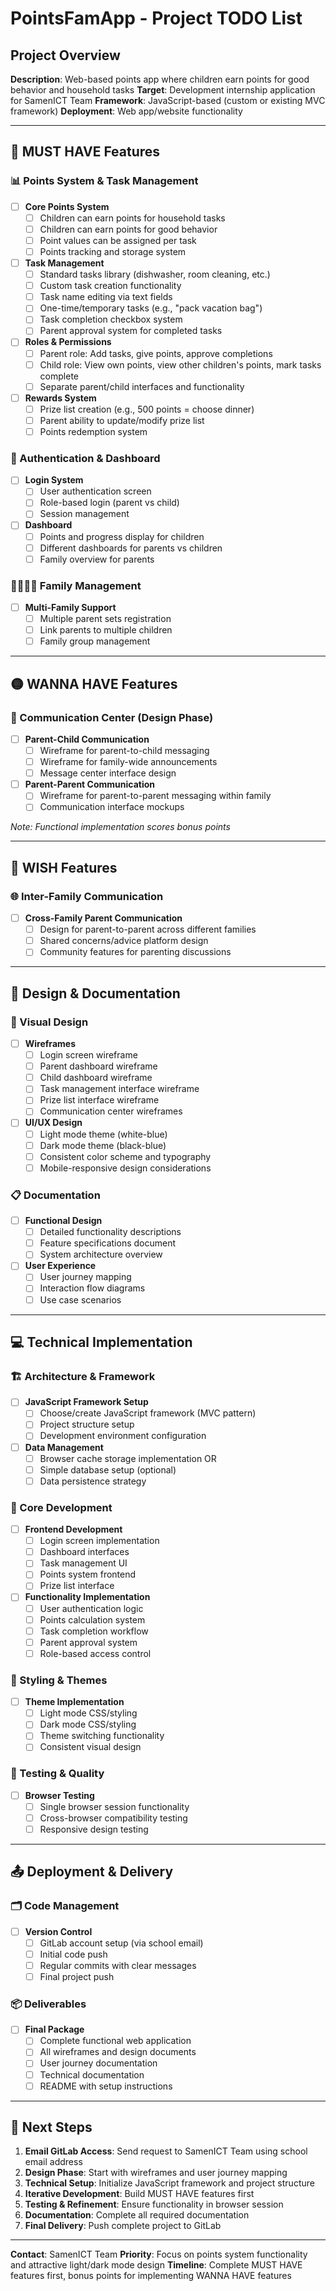 # PointsFamApp - Project TODO List

## Project Overview
**Description**: Web-based points app where children earn points for good behavior and household tasks
**Target**: Development internship application for SamenICT Team
**Framework**: JavaScript-based (custom or existing MVC framework)
**Deployment**: Web app/website functionality

---

## 🔴 MUST HAVE Features

### 📊 Points System & Task Management
- [ ] **Core Points System**
  - [ ] Children can earn points for household tasks
  - [ ] Children can earn points for good behavior
  - [ ] Point values can be assigned per task
  - [ ] Points tracking and storage system

- [ ] **Task Management**
  - [ ] Standard tasks library (dishwasher, room cleaning, etc.)
  - [ ] Custom task creation functionality
  - [ ] Task name editing via text fields
  - [ ] One-time/temporary tasks (e.g., "pack vacation bag")
  - [ ] Task completion checkbox system
  - [ ] Parent approval system for completed tasks

- [ ] **Roles & Permissions**
  - [ ] Parent role: Add tasks, give points, approve completions
  - [ ] Child role: View own points, view other children's points, mark tasks complete
  - [ ] Separate parent/child interfaces and functionality

- [ ] **Rewards System**
  - [ ] Prize list creation (e.g., 500 points = choose dinner)
  - [ ] Parent ability to update/modify prize list
  - [ ] Points redemption system

### 🔐 Authentication & Dashboard
- [ ] **Login System**
  - [ ] User authentication screen
  - [ ] Role-based login (parent vs child)
  - [ ] Session management

- [ ] **Dashboard**
  - [ ] Points and progress display for children
  - [ ] Different dashboards for parents vs children
  - [ ] Family overview for parents

### 👨‍👩‍👧‍👦 Family Management
- [ ] **Multi-Family Support**
  - [ ] Multiple parent sets registration
  - [ ] Link parents to multiple children
  - [ ] Family group management

---

## 🟡 WANNA HAVE Features

### 💬 Communication Center (Design Phase)
- [ ] **Parent-Child Communication**
  - [ ] Wireframe for parent-to-child messaging
  - [ ] Wireframe for family-wide announcements
  - [ ] Message center interface design

- [ ] **Parent-Parent Communication**
  - [ ] Wireframe for parent-to-parent messaging within family
  - [ ] Communication interface mockups

*Note: Functional implementation scores bonus points*

---

## 🔵 WISH Features

### 🌐 Inter-Family Communication
- [ ] **Cross-Family Parent Communication**
  - [ ] Design for parent-to-parent across different families
  - [ ] Shared concerns/advice platform design
  - [ ] Community features for parenting discussions

---

## 🎨 Design & Documentation

### 📐 Visual Design
- [ ] **Wireframes**
  - [ ] Login screen wireframe
  - [ ] Parent dashboard wireframe
  - [ ] Child dashboard wireframe
  - [ ] Task management interface wireframe
  - [ ] Prize list interface wireframe
  - [ ] Communication center wireframes

- [ ] **UI/UX Design**
  - [ ] Light mode theme (white-blue)
  - [ ] Dark mode theme (black-blue)
  - [ ] Consistent color scheme and typography
  - [ ] Mobile-responsive design considerations

### 📋 Documentation
- [ ] **Functional Design**
  - [ ] Detailed functionality descriptions
  - [ ] Feature specifications document
  - [ ] System architecture overview

- [ ] **User Experience**
  - [ ] User journey mapping
  - [ ] Interaction flow diagrams
  - [ ] Use case scenarios

---

## 💻 Technical Implementation

### 🏗️ Architecture & Framework
- [ ] **JavaScript Framework Setup**
  - [ ] Choose/create JavaScript framework (MVC pattern)
  - [ ] Project structure setup
  - [ ] Development environment configuration

- [ ] **Data Management**
  - [ ] Browser cache storage implementation OR
  - [ ] Simple database setup (optional)
  - [ ] Data persistence strategy

### 🔧 Core Development
- [ ] **Frontend Development**
  - [ ] Login screen implementation
  - [ ] Dashboard interfaces
  - [ ] Task management UI
  - [ ] Points system frontend
  - [ ] Prize list interface

- [ ] **Functionality Implementation**
  - [ ] User authentication logic
  - [ ] Points calculation system
  - [ ] Task completion workflow
  - [ ] Parent approval system
  - [ ] Role-based access control

### 🎨 Styling & Themes
- [ ] **Theme Implementation**
  - [ ] Light mode CSS/styling
  - [ ] Dark mode CSS/styling
  - [ ] Theme switching functionality
  - [ ] Consistent visual design

### 🔄 Testing & Quality
- [ ] **Browser Testing**
  - [ ] Single browser session functionality
  - [ ] Cross-browser compatibility testing
  - [ ] Responsive design testing

---

## 📤 Deployment & Delivery

### 🗂️ Code Management
- [ ] **Version Control**
  - [ ] GitLab account setup (via school email)
  - [ ] Initial code push
  - [ ] Regular commits with clear messages
  - [ ] Final project push

### 📦 Deliverables
- [ ] **Final Package**
  - [ ] Complete functional web application
  - [ ] All wireframes and design documents
  - [ ] User journey documentation
  - [ ] Technical documentation
  - [ ] README with setup instructions

---

## 📧 Next Steps
1. **Email GitLab Access**: Send request to SamenICT Team using school email address
2. **Design Phase**: Start with wireframes and user journey mapping
3. **Technical Setup**: Initialize JavaScript framework and project structure
4. **Iterative Development**: Build MUST HAVE features first
5. **Testing & Refinement**: Ensure functionality in browser session
6. **Documentation**: Complete all required documentation
7. **Final Delivery**: Push complete project to GitLab

---

**Contact**: SamenICT Team
**Priority**: Focus on points system functionality and attractive light/dark mode design
**Timeline**: Complete MUST HAVE features first, bonus points for implementing WANNA HAVE features 